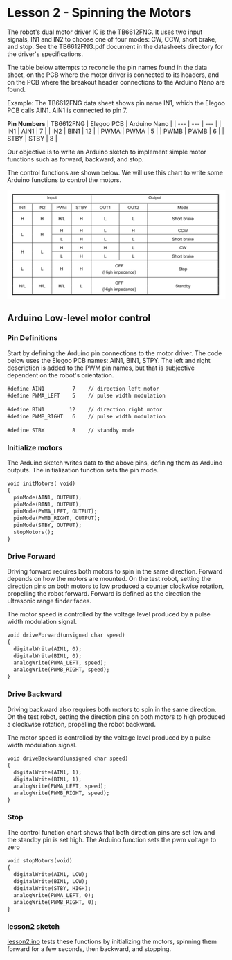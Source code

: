 # Lesson 2 - Spinning the Motors

The robot's dual motor driver IC is the TB6612FNG. It uses two input signals, IN1 and IN2 to choose one of four modes: CW, CCW, short brake, and stop. See the TB6612FNG.pdf document in the datasheets directory for the driver's specifications.

The table below attempts to reconcile the pin names found in the data sheet, on the PCB where the motor driver is connected to its headers, and on the PCB where the breakout header connections to the Arduino Nano are found. 

Example: The TB6612FNG data sheet shows pin name IN1, which the Elegoo PCB calls AIN1. AIN1 is connected to pin 7.

**Pin Numbers**
| TB6612FNG | Elegoo PCB  | Arduino Nano |
| --- | --- | --- |
| IN1 | AIN1 | 7 |
| IN2 | BIN1 | 12 |
| PWMA | PWMA | 5 |
| PWMB | PWMB | 6 |
| STBY | STBY | 8 |


Our objective is to write an Arduino sketch to implement simple motor functions such as forward, backward, and stop.

The control functions are shown below. We will use this chart to write some Arduino functions to control the motors.

![IC Driver Control](./images/h-swcontrolfunction.png "ic driver control")


## Arduino Low-level motor control


### Pin Definitions

Start by defining the Arduino pin connections to the motor driver. The code below uses the Elegoo PCB names: AIN1, BIN1, STPY. The left and right description is added to the PWM pin names, but that is subjective dependent on the robot's orientation.


```
#define AIN1         7    // direction left motor
#define PWMA_LEFT    5    // pulse width modulation

#define BIN1        12    // direction right motor
#define PWMB_RIGHT   6    // pulse width modulation

#define STBY         8    // standby mode  
```

### Initialize motors

The Arduino sketch writes data to the above pins, defining them as Arduino outputs. The initialization function sets the pin mode.

```
void initMotors( void)
{
  pinMode(AIN1, OUTPUT);
  pinMode(BIN1, OUTPUT);
  pinMode(PWMA_LEFT, OUTPUT);
  pinMode(PWMB_RIGHT, OUTPUT);
  pinMode(STBY, OUTPUT);
  stopMotors();
}
```


### Drive Forward

Driving forward requires both motors to spin in the same direction. Forward depends on how the motors are mounted. On the test robot, setting the direction pins on both motors to low produced a counter clockwise rotation, propelling the robot forward. Forward is defined as the direction the ultrasonic range finder faces.

The motor speed is controlled by the voltage level produced by a pulse width modulation signal. 


```
void driveForward(unsigned char speed)
{
  digitalWrite(AIN1, 0);
  digitalWrite(BIN1, 0);
  analogWrite(PWMA_LEFT, speed);
  analogWrite(PWMB_RIGHT, speed);
}
```


### Drive Backward

Driving backward also requires both motors to spin in the same direction. On the test robot, setting the direction pins on both motors to high produced a clockwise rotation, propelling the robot backward. 

The motor speed is controlled by the voltage level produced by a pulse width modulation signal.

```
void driveBackward(unsigned char speed)
{
  digitalWrite(AIN1, 1);
  digitalWrite(BIN1, 1);
  analogWrite(PWMA_LEFT, speed);
  analogWrite(PWMB_RIGHT, speed);
}
```

### Stop

The control function chart shows that both direction pins are set low and the standby pin is set high. The Arduino function sets the pwm voltage to zero

```
void stopMotors(void)
{
  digitalWrite(AIN1, LOW);
  digitalWrite(BIN1, LOW);
  digitalWrite(STBY, HIGH);
  analogWrite(PWMA_LEFT, 0);
  analogWrite(PWMB_RIGHT, 0);
}
```


### lesson2 sketch

[lesson2.ino](./lesson2/lesson2.ino) tests these functions by initializing the motors, spinning them forward for a few seconds, then backward, and stopping.

